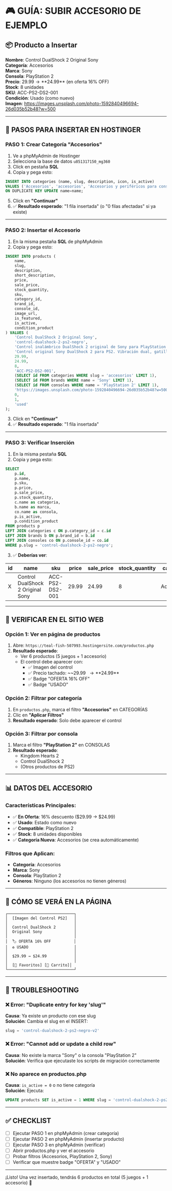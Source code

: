 # 🎮 GUÍA: SUBIR ACCESORIO DE EJEMPLO

## 📦 Producto a Insertar

**Nombre**: Control DualShock 2 Original Sony  
**Categoría**: Accesorios  
**Marca**: Sony  
**Consola**: PlayStation 2  
**Precio**: $29.99 → **$24.99** (en oferta 16% OFF)  
**Stock**: 8 unidades  
**SKU**: ACC-PS2-DS2-001  
**Condición**: Usado (como nuevo)  
**Imagen**: https://images.unsplash.com/photo-1592840496694-26d035b52b48?w=500

---

## 🚀 PASOS PARA INSERTAR EN HOSTINGER

### **PASO 1: Crear Categoría "Accesorios"**

1. Ve a phpMyAdmin de Hostinger
2. Selecciona la base de datos `u851317150_mg360`
3. Click en pestaña **SQL**
4. Copia y pega esto:

```sql
INSERT INTO categories (name, slug, description, icon, is_active) 
VALUES ('Accesorios', 'accesorios', 'Accesorios y periféricos para consolas', 'fa-gamepad', 1)
ON DUPLICATE KEY UPDATE name=name;
```

5. Click en **"Continuar"**
6. ✅ **Resultado esperado**: "1 fila insertada" (o "0 filas afectadas" si ya existe)

---

### **PASO 2: Insertar el Accesorio**

1. En la misma pestaña **SQL** de phpMyAdmin
2. Copia y pega esto:

```sql
INSERT INTO products (
    name, 
    slug, 
    description, 
    short_description, 
    price, 
    sale_price, 
    stock_quantity, 
    sku, 
    category_id, 
    brand_id, 
    console_id,
    image_url, 
    is_featured, 
    is_active, 
    condition_product
) VALUES (
    'Control DualShock 2 Original Sony',
    'control-dualshock-2-ps2-negro',
    'Control inalámbrico DualShock 2 original de Sony para PlayStation 2. Incluye función de vibración dual, gatillos analógicos sensibles a la presión y máximo confort ergonómico. Compatible con todos los juegos de PS2. Estado: Como nuevo, probado y funcional.',
    'Control original Sony DualShock 2 para PS2. Vibración dual, gatillos analógicos.',
    29.99,
    24.99,
    8,
    'ACC-PS2-DS2-001',
    (SELECT id FROM categories WHERE slug = 'accesorios' LIMIT 1),
    (SELECT id FROM brands WHERE name = 'Sony' LIMIT 1),
    (SELECT id FROM consoles WHERE name = 'PlayStation 2' LIMIT 1),
    'https://images.unsplash.com/photo-1592840496694-26d035b52b48?w=500',
    0,
    1,
    'used'
);
```

3. Click en **"Continuar"**
4. ✅ **Resultado esperado**: "1 fila insertada"

---

### **PASO 3: Verificar Inserción**

1. En la misma pestaña **SQL**
2. Copia y pega esto:

```sql
SELECT 
    p.id,
    p.name,
    p.sku,
    p.price,
    p.sale_price,
    p.stock_quantity,
    c.name as categoria,
    b.name as marca,
    co.name as consola,
    p.is_active,
    p.condition_product
FROM products p
LEFT JOIN categories c ON p.category_id = c.id
LEFT JOIN brands b ON p.brand_id = b.id
LEFT JOIN consoles co ON p.console_id = co.id
WHERE p.slug = 'control-dualshock-2-ps2-negro';
```

3. ✅ **Deberías ver**:

| id | name | sku | price | sale_price | stock_quantity | categoria | marca | consola | is_active | condition_product |
|----|------|-----|-------|------------|----------------|-----------|-------|---------|-----------|-------------------|
| X | Control DualShock 2 Original Sony | ACC-PS2-DS2-001 | 29.99 | 24.99 | 8 | Accesorios | Sony | PlayStation 2 | 1 | used |

---

## 🧪 VERIFICAR EN EL SITIO WEB

### **Opción 1: Ver en página de productos**

1. Abre: `https://teal-fish-507993.hostingersite.com/productos.php`
2. **Resultado esperado**:
   - Ver 6 productos (5 juegos + 1 accesorio)
   - El control debe aparecer con:
     - ✅ Imagen del control
     - ✅ Precio tachado: ~~$29.99~~ → **$24.99**
     - ✅ Badge "OFERTA 16% OFF"
     - ✅ Badge "USADO"

### **Opción 2: Filtrar por categoría**

1. En `productos.php`, marca el filtro **"Accesorios"** en CATEGORÍAS
2. Clic en **"Aplicar Filtros"**
3. **Resultado esperado**: Solo debe aparecer el control

### **Opción 3: Filtrar por consola**

1. Marca el filtro **"PlayStation 2"** en CONSOLAS
2. **Resultado esperado**: 
   - Kingdom Hearts 2
   - Control DualShock 2
   - (Otros productos de PS2)

---

## 📊 DATOS DEL ACCESORIO

### **Características Principales:**
- ✅ **En Oferta**: 16% descuento ($29.99 → $24.99)
- ✅ **Usado**: Estado como nuevo
- ✅ **Compatible**: PlayStation 2
- ✅ **Stock**: 8 unidades disponibles
- ✅ **Categoría Nueva**: Accesorios (se crea automáticamente)

### **Filtros que Aplican:**
- **Categoría**: Accesorios
- **Marca**: Sony
- **Consola**: PlayStation 2
- **Géneros**: Ninguno (los accesorios no tienen géneros)

---

## 🎨 CÓMO SE VERÁ EN LA PÁGINA

```
┌─────────────────────────────┐
│  [Imagen del Control PS2]   │
│                             │
│  Control DualShock 2        │
│  Original Sony              │
│                             │
│  🏷️ OFERTA 16% OFF          │
│  ♻️ USADO                    │
│                             │
│  $29.99 → $24.99            │
│                             │
│  [💝 Favoritos] [🛒 Carrito]│
└─────────────────────────────┘
```

---

## 🔧 TROUBLESHOOTING

### ❌ **Error: "Duplicate entry for key 'slug'"**
**Causa**: Ya existe un producto con ese slug  
**Solución**: Cambia el slug en el INSERT:
```sql
slug = 'control-dualshock-2-ps2-negro-v2'
```

### ❌ **Error: "Cannot add or update a child row"**
**Causa**: No existe la marca "Sony" o la consola "PlayStation 2"  
**Solución**: Verifica que ejecutaste los scripts de migración correctamente

### ❌ **No aparece en productos.php**
**Causa**: `is_active = 0` o no tiene categoría  
**Solución**: Ejecuta:
```sql
UPDATE products SET is_active = 1 WHERE slug = 'control-dualshock-2-ps2-negro';
```

---

## ✅ CHECKLIST

- [ ] Ejecutar PASO 1 en phpMyAdmin (crear categoría)
- [ ] Ejecutar PASO 2 en phpMyAdmin (insertar producto)
- [ ] Ejecutar PASO 3 en phpMyAdmin (verificar)
- [ ] Abrir productos.php y ver el accesorio
- [ ] Probar filtros (Accesorios, PlayStation 2, Sony)
- [ ] Verificar que muestre badge "OFERTA" y "USADO"

---

¡Listo! Una vez insertado, tendrás 6 productos en total (5 juegos + 1 accesorio) 🎉
